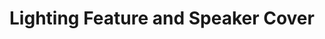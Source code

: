 ---
language: id
layout: product-item
title: Lighting Feature and Speaker Cover
description: Description in &amp; Lighting Feature and Speaker Cover
keyword: keyword in Lighting Feature and Speaker Cover
image: /images/Lighting-Speakers-cover-2.jpg
sub-title: Lighting Feature and Speaker Cover
article-1: Designs and colors are not limited to what is featured bellow
title-right: Lighting Feature and Speaker Cover
article-right: Lighting Feature and Speaker Cover
title-2: Lighting Feature and Speaker Cover
article-2: Lighting Feature and Speaker Cover
article-3: Lighting Feature and Speaker Cover
alt-slide1: Lighting Feature and Speaker Cover
alt-slide2: Lighting Feature and Speaker Cover
alt-slide3: Lighting Feature and Speaker Cover
slide1: /images/Lighting-Speakers-cover-2.jpg
slide2: /images/Lighting-Speakers-cover-2.jpg
slide3: /images/Lighting-Speakers-cover-2.jpg
---